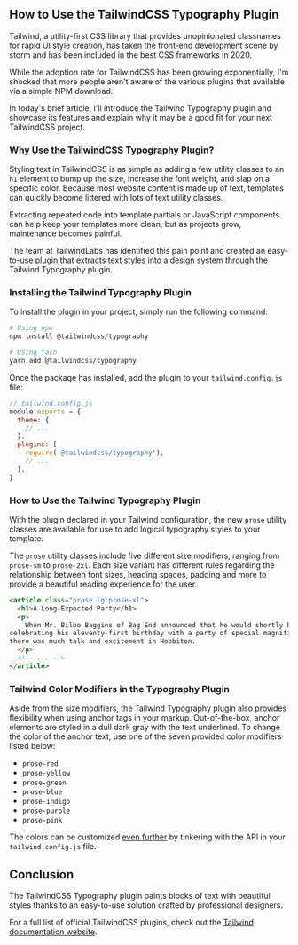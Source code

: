 ## How to Use the TailwindCSS Typography Plugin

Tailwind, a utility-first CSS library that provides unopinionated classnames for rapid UI style creation, has taken the front-end development scene by storm and has been included in the best CSS frameworks in 2020.

While the adoption rate for TailwindCSS has been growing exponentially, I'm shocked that more people aren't aware of the various plugins that available via a simple NPM download.

In today's brief article, I'll introduce the Tailwind Typography plugin and showcase its features and explain why it may be a good fit for your next TailwindCSS project.

### Why Use the TailwindCSS Typography Plugin?

Styling text in TailwindCSS is as simple as adding a few utility classes to an `h1` element to bump up the size, increase the font weight, and slap on a specific color. Because most website content is made up of text, templates can quickly become littered with lots of text utility classes.

Extracting repeated code into template partials or JavaScript components can help keep your templates more clean, but as projects grow, maintenance becomes painful. 

The team at TailwindLabs has identified this pain point and created an easy-to-use plugin that extracts text styles into a design system through the Tailwind Typography plugin.

### Installing the Tailwind Typography Plugin

To install the plugin in your project, simply run the following command:

```bash
# Using npm
npm install @tailwindcss/typography

# Using Yarn
yarn add @tailwindcss/typography
```

Once the package has installed, add the plugin to your `tailwind.config.js` file:

```jsx
// tailwind.config.js
module.exports = {
  theme: {
    // ...
  },
  plugins: [
    require('@tailwindcss/typography'),
    // ...
  ],
}
```

### How to Use the Tailwind Typography Plugin

With the plugin declared in your Tailwind configuration, the new `prose` utility classes are available for use to add logical typography styles to your template. 

The `prose` utility classes include five different size modifiers, ranging from `prose-sm` to `prose-2xl`. Each size variant has different rules regarding the relationship between font sizes, heading spaces, padding and more to provide a beautiful reading experience for the user. 

```html
<article class="prose lg:prose-xl">
  <h1>A Long-Expected Party</h1>
  <p>
    When Mr. Bilbo Baggins of Bag End announced that he would shortly be
celebrating his eleventy-first birthday with a party of special magnificence,
there was much talk and excitement in Hobbiton.
  </p>
  <!-- ... -->
</article>
```

### Tailwind Color Modifiers in the Typography Plugin

Aside from the size modifiers, the Tailwind Typography plugin also provides flexibility when using anchor tags in your markup. Out-of-the-box, anchor elements are styled in a dull dark gray with the text underlined. To change the color of the anchor text, use one of the seven provided color modifiers listed below:

- `prose-red`
- `prose-yellow`
- `prose-green`
- `prose-blue`
- `prose-indigo`
- `prose-purple`
- `prose-pink`

The colors can be customized [even further](https://github.com/tailwindlabs/tailwindcss-typography#customization) by tinkering with the API in your `tailwind.config.js` file.

## Conclusion

The TailwindCSS Typography plugin paints blocks of text with beautiful styles thanks to an easy-to-use solution crafted by professional designers. 

For a full list of official TailwindCSS plugins, check out the [Tailwind documentation website](https://tailwindcss.com/docs).